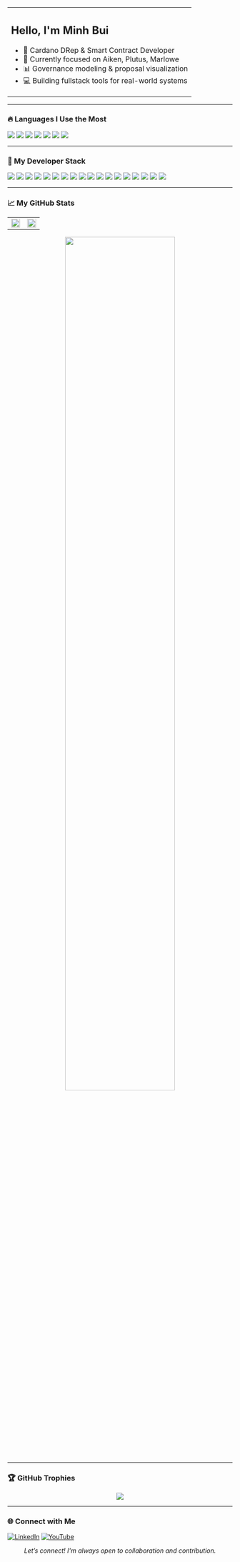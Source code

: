 <table>
  <tr>
    <td>
      <h2>Hello, I'm Minh Bui</h2>
      <ul>
        <li>🔧 Cardano DRep & Smart Contract Developer</li>
        <li>🧠 Currently focused on Aiken, Plutus, Marlowe</li>
        <li>📊 Governance modeling & proposal visualization</li>
        <li>💻 Building fullstack tools for real-world systems</li>
      </ul>
    </td>
    
  </tr>
</table>

---

### 🔥 Languages I Use the Most

<p>
  <img src="https://img.shields.io/badge/Haskell-%235e5086.svg?style=flat&logo=haskell&logoColor=white"/>
  <img src="https://img.shields.io/badge/Aiken-%234A4A55.svg?style=flat&logo=haskell&logoColor=white"/>
  <img src="https://img.shields.io/badge/Plutus-%232D3748.svg?style=flat&logo=cardano&logoColor=white"/>
  <img src="https://img.shields.io/badge/JavaScript-%23F7DF1E.svg?style=flat&logo=javascript&logoColor=black"/>
  <img src="https://img.shields.io/badge/C++-%2300599C.svg?style=flat&logo=c%2B%2B&logoColor=white"/>
  <img src="https://img.shields.io/badge/Node.js-%23339933.svg?style=flat&logo=node.js&logoColor=white"/>
  <img src="https://img.shields.io/badge/Vue.js-%2335495e.svg?style=flat&logo=vuedotjs&logoColor=%234FC08D"/>
</p>

---

### 🧠 My Developer Stack

<p>
  <img src="https://img.shields.io/badge/Plutus-%234A4A55.svg?style=flat&logo=cardano&logoColor=white"/>
  <img src="https://img.shields.io/badge/Aiken-%235e5086.svg?style=flat&logo=haskell&logoColor=white"/>
  <img src="https://img.shields.io/badge/Marlowe-%232D3748.svg?style=flat&logo=cardano&logoColor=white"/>
  <img src="https://img.shields.io/badge/CompactC-%230078D7.svg?style=flat&logo=midnight&logoColor=white"/>
  <img src="https://img.shields.io/badge/Cardano%20CLI-%232D3748.svg?style=flat&logo=terminal&logoColor=white"/>
  <img src="https://img.shields.io/badge/Haskell-%235e5086.svg?style=flat&logo=haskell&logoColor=white"/>
  <img src="https://img.shields.io/badge/Python-%233670A0.svg?style=flat&logo=python&logoColor=%23ffdd54"/>
  <img src="https://img.shields.io/badge/C++-%2300599C.svg?style=flat&logo=c%2B%2B&logoColor=white"/>
  <img src="https://img.shields.io/badge/JavaScript-%23F7DF1E.svg?style=flat&logo=javascript&logoColor=black"/>
  <img src="https://img.shields.io/badge/Vue.js-%2335495e.svg?style=flat&logo=vuedotjs&logoColor=%234FC08D"/>
  <img src="https://img.shields.io/badge/Docker-%230db7ed.svg?style=flat&logo=docker&logoColor=white"/>
  <img src="https://img.shields.io/badge/Netlify-%23000000.svg?style=flat&logo=netlify&logoColor=#00C7B7"/>
  <img src="https://img.shields.io/badge/Firebase-%23039BE5.svg?style=flat&logo=firebase"/>
  <img src="https://img.shields.io/badge/Node.js-%23339933.svg?style=flat&logo=node.js&logoColor=white"/>
  <img src="https://img.shields.io/badge/GitHub-%23121011.svg?style=flat&logo=github&logoColor=white"/>
  <img src="https://img.shields.io/badge/GitLab-%23181717.svg?style=flat&logo=gitlab&logoColor=white"/>
  <img src="https://img.shields.io/badge/Figma-%23F24E1E.svg?style=flat&logo=figma&logoColor=white"/>
  <img src="https://img.shields.io/badge/Canva-%2300C4CC.svg?style=flat&logo=Canva&logoColor=white"/>
</p>

---

### 📈 My GitHub Stats

<table>
  <tr>
    <td>
      <img src="https://github-profile-summary-cards.vercel.app/api/cards/stats?username=Minhcardanian&theme=gruvbox" width="100%" />
    </td>
    <td>
      <img src="https://github-profile-summary-cards.vercel.app/api/cards/repos-per-language?username=Minhcardanian&theme=gruvbox" width="100%" />
    </td>
  </tr>
</table>

<p align="center">
  <img src="https://github-profile-summary-cards.vercel.app/api/cards/lines-of-code?username=Minhcardanian&theme=gruvbox" width="70%" />
</p>

---

### 🏆 GitHub Trophies

<p align="center">
  <img src="https://github-profile-trophy.vercel.app/?username=Minhcardanian&theme=gruvbox&margin-w=10&margin-h=15&no-frame=true&no-bg=true&row=2&column=4" />
</p>

---

### 🌐 Connect with Me
[![LinkedIn](https://img.shields.io/badge/LinkedIn-%230077B5?style=flat&logo=linkedin&logoColor=white)](https://linkedin.com/in/bqminhvn)
[![YouTube](https://img.shields.io/badge/YouTube-%23FF0000?style=flat&logo=youtube&logoColor=white)](https://www.youtube.com/@DirectedbyMinhBui)

<p align="center"><i>Let’s connect! I'm always open to collaboration and contribution.</i></p>
